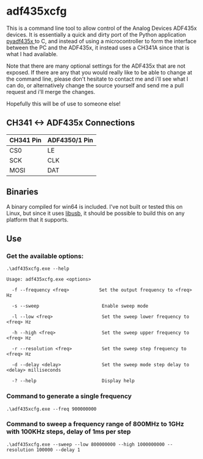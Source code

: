 # adf435xcfg
This is a command line tool to allow control of the Analog Devices ADF435x devices. It
is essentially a quick and dirty port of the Python application [pyadf435x ](https://github.com/jhol/pyadf435x) to C,
and instead of using a microcontroller to form the interface between the PC and the ADF435x, it instead uses a CH341A
since that is what I had available.

Note that there are many optional settings for the ADF435x that are not exposed. If there are any that you would really like
to be able to change at the command line, please don't hesitate to contact me and i'll see what I can do, or alternatively change
the source yourself and send me a pull request and i'll merge the changes.

Hopefully this will be of use to someone else!

## CH341 <-> ADF435x Connections

|  CH341 Pin  |  ADF4350/1 Pin  |
|  ---------  |  -------------  |
|  CS0        |  LE             |
|  SCK        |  CLK            |
|  MOSI       |  DAT            |

## Binaries
A binary compiled for win64 is included. I've not built or tested this on Linux, but since it uses [libusb](https://libusb.info/), it should be possible to build this on any platform that it supports.

## Use

### Get the available options:
~~~
.\adf435xcfg.exe --help

Usage: adf435xcfg.exe <options>

  -f --frequency <freq>           Set the output frequency to <freq> Hz

  -s --sweep                       Enable sweep mode

  -l --low <freq>                  Set the sweep lower frequency to <freq> Hz

  -h --high <freq>                 Set the sweep upper frequency to <freq> Hz

  -r --resolution <freq>           Set the sweep step frequency to <freq> Hz

  -d --delay <delay>               Set the sweep mode step delay to <delay> milliseconds

  -? --help                        Display help
~~~

### Command to generate a single frequency
~~~
.\adf435xcfg.exe --freq 900000000
~~~

### Command to sweep a frequency range of 800MHz to 1GHz with 100KHz steps, delay of 1ms per step
~~~
.\adf435xcfg.exe --sweep --low 800000000 --high 1000000000 --resolution 100000 --delay 1
~~~
